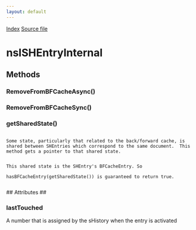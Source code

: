 ```yaml
---
layout: default
---
```

<div id='links'><a href="../index.html">Index</a>
<a href="http://dxr.mozilla.org/mozilla-central/source/docshell/shistory/public/nsISHEntry.idl">Source file</a>
</div>

# nsISHEntryInternal #

## Methods ##

### RemoveFromBFCacheAsync() ###

### RemoveFromBFCacheSync() ###

### getSharedState() ###
<code>  
Some state, particularly that related to the back/forward cache, is  
shared between SHEntries which correspond to the same document.  This  
method gets a pointer to that shared state.  
  
This shared state is the SHEntry's BFCacheEntry.  So  
hasBFCacheEntry(getSharedState()) is guaranteed to return true.  
  
</code>
## Attributes ##

### lastTouched ###
  
A number that is assigned by the sHistory when the entry is activated  
  
